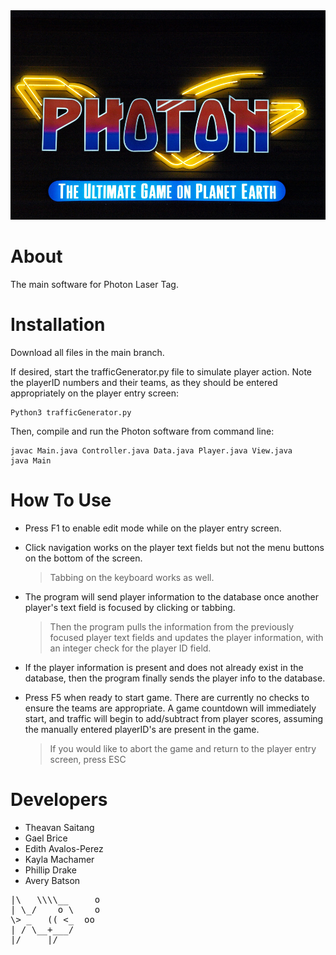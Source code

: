 <img src="https://github.com/huener/SE-photon/blob/main/logo1.jpg" width="790" height="335">

# About

The main software for Photon Laser Tag.

# Installation
Download all files in the main branch. 

If desired, start the trafficGenerator.py file to simulate player action. Note the playerID numbers and their teams, as they should be entered appropriately on the player entry screen:
```
Python3 trafficGenerator.py
```
Then, compile and run the Photon software from command line:
```
javac Main.java Controller.java Data.java Player.java View.java
java Main
```

# How To Use


- Press F1 to enable edit mode while on the player entry screen. 
- Click navigation works on the player text fields but not the menu buttons on the bottom of the screen. 
  > Tabbing on the keyboard works as well.
- The program will send player information to the database once another player's text field is focused by clicking or tabbing. 
  > Then the program pulls the information from the previously focused player text fields and updates the player information, with an integer check for the player ID field.
- If the player information is present and does not already exist in the database, then the program finally sends the player info to the database.

- Press F5 when ready to start game. There are currently no checks to ensure the teams are appropriate. A game countdown will immediately start, and traffic will begin to add/subtract from player scores, assuming the manually entered playerID's are present in the game. 
  > If you would like to abort the game and return to the player entry screen, press ESC

# Developers

+ Theavan Saitang     
+ Gael Brice     
+ Edith Avalos-Perez     
+ Kayla Machamer     
+ Phillip Drake     
+ Avery Batson


<body><pre>
|\   \\\\__     o
| \_/    o \    o 
\> _   (( <_  oo  
| / \__+___/      
|/     |/
</pre></body>

